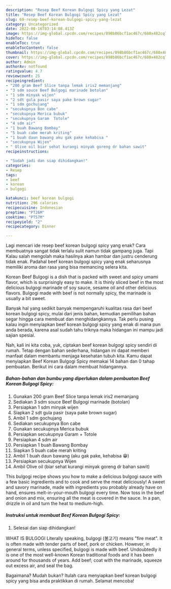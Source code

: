 ```yaml
---
description: "Resep Beef Korean Bulgogi Spicy yang Lezat"
title: "Resep Beef Korean Bulgogi Spicy yang Lezat"
slug: 69-resep-beef-korean-bulgogi-spicy-yang-lezat
category: Uncategorized
date: 2022-08-16T03:14:08.413Z
image: https://img-global.cpcdn.com/recipes/898b86bcf1ac467c/680x482cq70/beef-korean-bulgogi-spicy-foto-resep-utama.jpg
hideToc: false
enableToc: true
enableTocContent: false
thumbnail: https://img-global.cpcdn.com/recipes/898b86bcf1ac467c/680x482cq70/beef-korean-bulgogi-spicy-foto-resep-utama.jpg
cover: https://img-global.cpcdn.com/recipes/898b86bcf1ac467c/680x482cq70/beef-korean-bulgogi-spicy-foto-resep-utama.jpg
author: Admin
authorAv: notfound
ratingvalue: 4.7
reviewcount: 25
recipeingredient:
- "200 gram Beef Slice tanpa lemak iris2 memanjang"
- "3 sdm souce Beef Bulgogi marinade botolan"
- "1 sdm minyak wijen"
- "2 sdt gula pasir saya pake brown sugar"
- "1 sdm gochujang"
- "secukupnya Bon cabe"
- "secukupnya Merica bubuk"
- "secukupnya Garam  Totole"
- "4 sdm air"
- "1 buah Bawang Bombay"
- "5 buah cabe merah kriting"
- "1 buah daun bawang aku gak pake kehabisa "
- "secukupnya Wijen"
- " Olive oil biar sehat kurangi minyak goreng dr bahan sawit"
recipeinstructions:

- "Sudah jadi dan siap dihidangkan!"
categories:
- Resep
tags:
- beef
- korean
- bulgogi

katakunci: beef korean bulgogi 
nutrition: 296 calories
recipecuisine: Indonesian
preptime: "PT26M"
cooktime: "PT57M"
recipeyield: "2"
recipecategory: Dinner

---
```



Lagi mencari ide resep beef korean bulgogi spicy yang enak? Cara membuatnya sangat tidak terlalu sulit namun tidak gampang juga. Tapi Kalau salah mengolah maka hasilnya akan hambar dan justru cenderung tidak enak. Padahal beef korean bulgogi spicy yang enak seharusnya memiliki aroma dan rasa yang bisa memancing selera kita.


Korean Beef Bulgogi is a dish that is packed with sweet and spicy umami flavor, which is surprisingly easy to make. It is thinly sliced beef in the most delicious bulgogi marinade of soy sauce, sesame oil and other delicious flavors. Bulgogi made with beef is not normally spicy, the marinade is usually a bit sweet.

Banyak hal yang sedikit banyak mempengaruhi kualitas rasa dari beef korean bulgogi spicy, mulai dari jenis bahan, kemudian pemilihan bahan segar hingga cara membuat dan menghidangkannya. Tak perlu pusing kalau ingin menyiapkan beef korean bulgogi spicy yang enak di mana pun anda berada, karena asal sudah tahu triknya maka hidangan ini mampu jadi sajian spesial.


Nah, kali ini kita coba, yuk, ciptakan beef korean bulgogi spicy sendiri di rumah. Tetap dengan bahan sederhana, hidangan ini dapat memberi manfaat dalam membantu menjaga kesehatan tubuh kita. Kamu dapat menyiapkan Beef Korean Bulgogi Spicy memakai 14 bahan dan 0 tahap pembuatan. Berikut ini cara dalam membuat hidangannya.

<!--inarticleads1-->

##### Bahan-bahan dan bumbu yang diperlukan dalam pembuatan Beef Korean Bulgogi Spicy:

1. Gunakan 200 gram Beef Slice tanpa lemak iris2 memanjang
1. Sediakan 3 sdm souce Beef Bulgogi marinade (botolan)
1. Persiapkan 1 sdm minyak wijen
1. Siapkan 2 sdt gula pasir (saya pake brown sugar)
1. Ambil 1 sdm gochujang
1. Sediakan secukupnya Bon cabe
1. Gunakan secukupnya Merica bubuk
1. Persiapkan secukupnya Garam + Totole
1. Persiapkan 4 sdm air
1. Persiapkan 1 buah Bawang Bombay
1. Siapkan 5 buah cabe merah kriting
1. Ambil 1 buah daun bawang (aku gak pake, kehabisa 😁)
1. Persiapkan secukupnya Wijen
1. Ambil  Olive oil (biar sehat kurangi minyak goreng dr bahan sawit)


This bulgogi recipe shows you how to make a delicious bulgogi sauce with a few basic ingredients and to cook and serve the meat deliciously! A sweet and savory marinade, made with ingredients you probably already have on hand, ensures melt-in-your-mouth bulgogi every time. Now toss in the beef and onion and mix, ensuring all the meat is covered in the sauce. In a pan, drizzle in oil and turn the heat to medium-high. 

<!--inarticleads2-->

##### Instruksi untuk membuat Beef Korean Bulgogi Spicy:


1. Selesai dan siap dihidangkan!

WHAT IS BULGOGI Literally speaking, bulgogi (불고기) means &#34;fire meat&#34;. It is often made with tender parts of beef, pork or chicken. However, in general terms, unless specified, bulgogi is made with beef. Undoubtedly it is one of the most well-known Korean traditional foods and it has been around for thousands of years. Add beef; coat with the marinade, squeeze out excess air, and seal the bag. 

Bagaimana? Mudah bukan? Itulah cara menyiapkan beef korean bulgogi spicy yang bisa anda praktikkan di rumah. Selamat mencoba!
